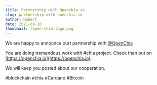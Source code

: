 ```yaml
---
title: Partnership with Openchia.io
slug: partnership-with-openchia-io
author: Hubert
date: 2021-08-10
thumbnail: /open-chia-logo.png
---
```


We are happy to announce ourt partnership with [@OpenChia](https://twitter.com)

You are doing tremendous work with #chia project. Check then out on [https://openchia.io](https://openchia.io).

We will keep you posted about our cooperation.

#blockchain #chia #Cardano #Bitcoin
